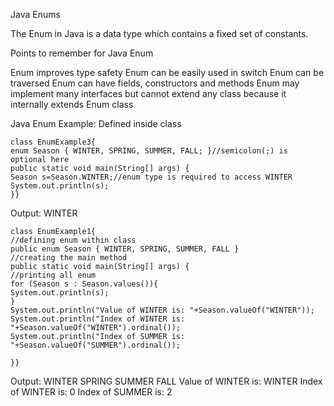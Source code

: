 Java Enums

The Enum in Java is a data type which contains a fixed set of constants. 

Points to remember for Java Enum

   Enum improves type safety
   Enum can be easily used in switch
   Enum can be traversed
   Enum can have fields, constructors and methods
   Enum may implement many interfaces but cannot extend any class because it internally extends Enum class
   
Java Enum Example: Defined inside class

    class EnumExample3{  
    enum Season { WINTER, SPRING, SUMMER, FALL; }//semicolon(;) is optional here  
    public static void main(String[] args) {  
    Season s=Season.WINTER;//enum type is required to access WINTER  
    System.out.println(s);  
    }}  
Output:
WINTER
        

    class EnumExample1{  
    //defining enum within class  
    public enum Season { WINTER, SPRING, SUMMER, FALL }  
    //creating the main method  
    public static void main(String[] args) {  
    //printing all enum  
    for (Season s : Season.values()){  
    System.out.println(s);  
    }  
    System.out.println("Value of WINTER is: "+Season.valueOf("WINTER"));  
    System.out.println("Index of WINTER is: "+Season.valueOf("WINTER").ordinal());  
    System.out.println("Index of SUMMER is: "+Season.valueOf("SUMMER").ordinal());  
      
    }}  
Output:
WINTER
SPRING
SUMMER
FALL
Value of WINTER is: WINTER
Index of WINTER is: 0
Index of SUMMER is: 2
    
